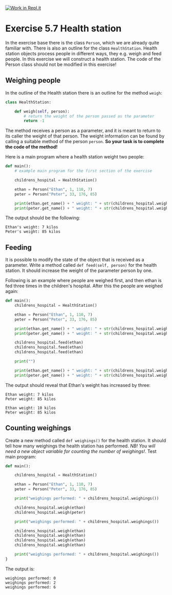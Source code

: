 [![Work in Repl.it](https://classroom.github.com/assets/work-in-replit-14baed9a392b3a25080506f3b7b6d57f295ec2978f6f33ec97e36a161684cbe9.svg)](https://classroom.github.com/online_ide?assignment_repo_id=4867028&assignment_repo_type=AssignmentRepo)
# Exercise 5.7 Health station

In the exercise base there is the class `Person`, which we are already quite familiar with. There is also an outline for the class `HealthStation`. Health station objects process people in different ways, they e.g. weigh and feed people. In this exercise we will construct a health station. The code of the Person class should not be modified in this exercise!

## Weighing people

In the outline of the Health station there is an outline for the method `weigh`:

```python
class HealthStation:

    def weigh(self, person):
        # return the weight of the person passed as the parameter
        return -1
```

The method receives a person as a parameter, and it is meant to return to its caller the weight of that person. The weight information can be found by calling a suitable method of the person `person`. **So your task is to complete the code of the method!**

Here is a main program where a health station weight two people:
```python
def main():
    # example main program for the first section of the exercise

    childrens_hospital = HealthStation()

    ethan = Person("Ethan", 1, 110, 7)
    peter = Person("Peter", 33, 176, 85)

    print(ethan.get_name() + " weight: " + str(childrens_hospital.weigh(ethan)) + " kilos")
    print(peter.get_name() + " weight: " + str(childrens_hospital.weigh(peter)) + " kilos")

```

The output should be the following:

```plaintext
Ethan's weight: 7 kilos
Peter's weight: 85 kilos
```

## Feeding

It is possible to modify the state of the object that is received as a parameter. Write a method called `def feed(self, person)` for the health station. It should increase the weight of the parameter person by one.

Following is an example where people are weighed first, and then ethan is fed three times in the children's hospital. After this the people are weighed again:

```python
def main():
    childrens_hospital = HealthStation()

    ethan = Person("Ethan", 1, 110, 7)
    peter = Person("Peter", 33, 176, 85)

    print(ethan.get_name() + " weight: " + str(childrens_hospital.weigh(ethan)) + " kilos")
    print(peter.get_name() + " weight: " + str(childrens_hospital.weigh(peter)) + " kilos")

    childrens_hospital.feed(ethan)
    childrens_hospital.feed(ethan)
    childrens_hospital.feed(ethan)

    print("")

    print(ethan.get_name() + " weight: " + str(childrens_hospital.weigh(ethan)) + " kilos")
    print(peter.get_name() + " weight: " + str(childrens_hospital.weigh(peter)) + " kilos")
```

The output should reveal that Ethan's weight has increased by three:

```plaintext
Ethan weight: 7 kilos
Peter weight: 85 kilos

Ethan weight: 10 kilos
Peter weight: 85 kilos
```

## Counting weighings



Create a new method called `def weighings()` for the health station. It should tell how many weighings the health station has performed. *NB! You will need a new object variable for counting the number of weighings!*. Test main program:

```python
def main():

    childrens_hospital = HealthStation()

    ethan = Person("Ethan", 1, 110, 7)
    peter = Person("Peter", 33, 176, 85)

    print("weighings performed: " + childrens_hospital.weighings())

    childrens_hospital.weigh(ethan)
    childrens_hospital.weigh(peter)

    print("weighings performed: " + childrens_hospital.weighings())

    childrens_hospital.weigh(ethan)
    childrens_hospital.weigh(ethan)
    childrens_hospital.weigh(ethan)
    childrens_hospital.weigh(ethan)

    print("weighings performed: " + childrens_hospital.weighings())
}
```

The output is:

```plaintext
weighings performed: 0
weighings performed: 2
weighings performed: 6
```
